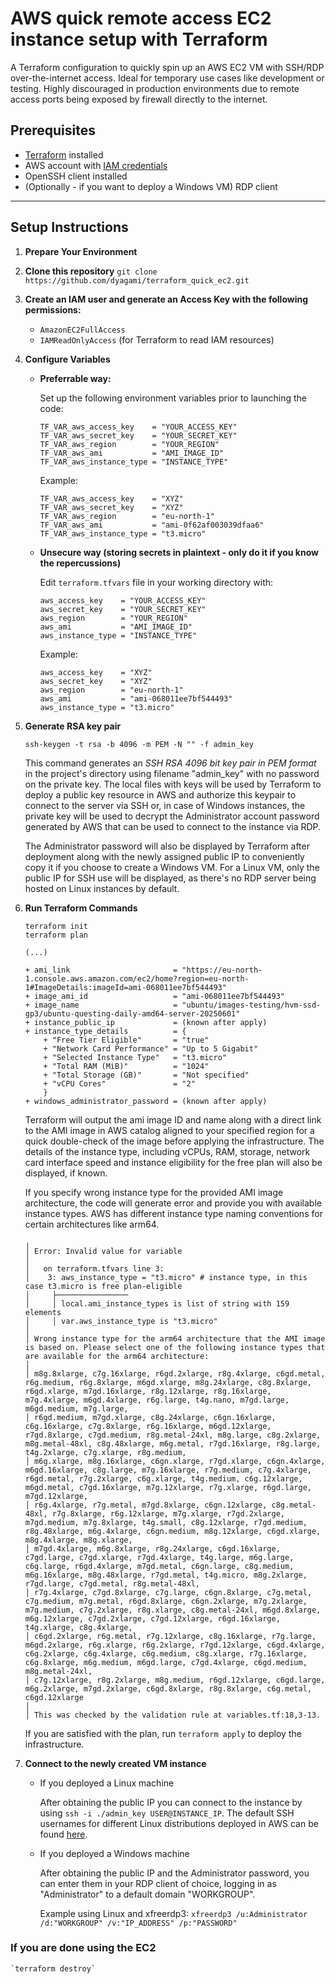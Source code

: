 # AWS quick remote access EC2 instance setup with Terraform

A Terraform configuration to quickly spin up an AWS EC2 VM with SSH/RDP over-the-internet access. Ideal for temporary use cases like development or testing. Highly discouraged in production environments due to remote access ports being exposed by firewall directly to the internet.

## Prerequisites

- [Terraform](https://developer.hashicorp.com/terraform/tutorials/aws-get-started/install-cli) installed
- AWS account with [IAM credentials](https://www.youtube.com/watch?v=OZsmKaIz_M0)
- OpenSSH client installed
- (Optionally - if you want to deploy a Windows VM) RDP client

***

## Setup Instructions

1. **Prepare Your Environment**

2. **Clone this repository** ```git clone https://github.com/dyagami/terraform_quick_ec2.git```
  
3. **Create an IAM user and generate an Access Key with the following permissions:**
    - `AmazonEC2FullAccess`
    - `IAMReadOnlyAccess` (for Terraform to read IAM resources)

4. **Configure Variables**

   - **Preferrable way:**

        Set up the following environment variables prior to launching the code:

        ```
        TF_VAR_aws_access_key    = "YOUR_ACCESS_KEY"
        TF_VAR_aws_secret_key    = "YOUR_SECRET_KEY"
        TF_VAR_aws_region        = "YOUR_REGION"        
        TF_VAR_aws_ami           = "AMI_IMAGE_ID"
        TF_VAR_aws_instance_type = "INSTANCE_TYPE"
        ```

        Example:

        ```
        TF_VAR_aws_access_key    = "XYZ"
        TF_VAR_aws_secret_key    = "XYZ"
        TF_VAR_aws_region        = "eu-north-1"        
        TF_VAR_aws_ami           = "ami-0f62af003039dfaa6"
        TF_VAR_aws_instance_type = "t3.micro"
        ```

   - **Unsecure way (storing secrets in plaintext - only do it if you know the repercussions)**

        Edit `terraform.tfvars` file in your working directory with:

        ```
        aws_access_key    = "YOUR_ACCESS_KEY" 
        aws_secret_key    = "YOUR_SECRET_KEY"
        aws_region        = "YOUR_REGION"        
        aws_ami           = "AMI_IMAGE_ID"
        aws_instance_type = "INSTANCE_TYPE"
        ```

        Example:

        ```
        aws_access_key    = "XYZ" 
        aws_secret_key    = "XYZ"
        aws_region        = "eu-north-1"        
        aws_ami           = "ami-068011ee7bf544493"
        aws_instance_type = "t3.micro"
        ```

5. **Generate RSA key pair**

    `ssh-keygen -t rsa -b 4096 -m PEM -N "" -f admin_key`

    This command generates an *SSH RSA 4096 bit key pair in PEM format* in the project's directory using filename "admin_key" with no password on the private key. The local files with keys will be used by Terraform to deploy a public key resource in AWS and authorize this keypair to connect to the server via SSH or, in case of Windows instances, the private key will be used to decrypt the Administrator account password generated by AWS that can be used to connect to the instance via RDP.

    The Administrator password will also be displayed by Terraform after deployment along with the newly assigned public IP to conveniently copy it if you choose to create a Windows VM. For a Linux VM, only the public IP for SSH use will be displayed, as there's no RDP server being hosted on Linux instances by default.

6. **Run Terraform Commands**

    ```
    terraform init
    terraform plan

    (...)

    + ami_link                       = "https://eu-north-1.console.aws.amazon.com/ec2/home?region=eu-north-1#ImageDetails:imageId=ami-068011ee7bf544493"
    + image_ami_id                   = "ami-068011ee7bf544493"
    + image_name                     = "ubuntu/images-testing/hvm-ssd-gp3/ubuntu-questing-daily-amd64-server-20250601"
    + instance_public_ip             = (known after apply)
    + instance_type_details          = {
        + "Free Tier Eligible"       = "true"
        + "Network Card Performance" = "Up to 5 Gigabit"
        + "Selected Instance Type"   = "t3.micro"
        + "Total RAM (MiB)"          = "1024"
        + "Total Storage (GB)"       = "Not specified"
        + "vCPU Cores"               = "2"
        }
    + windows_administrator_password = (known after apply)    
    ```

    Terraform will output the ami image ID and name along with a direct link to the AMI image in AWS catalog aligned to your specified region for a quick double-check of the image before applying the infrastructure. The details of the instance type, including vCPUs, RAM, storage, network card interface speed and instance eligibility for the free plan will also be displayed, if known.

    If you specify wrong instance type for the provided AMI image architecture, the code will generate error and provide you with available instance types. AWS has different instance type naming conventions for certain architectures like arm64.

    ```
    ╷
    │ Error: Invalid value for variable
    │ 
    │   on terraform.tfvars line 3:
    │    3: aws_instance_type = "t3.micro" # instance type, in this case t3.micro is free plan-eligible
    │     ├────────────────
    │     │ local.ami_instance_types is list of string with 159 elements
    │     │ var.aws_instance_type is "t3.micro"
    │ 
    │ Wrong instance type for the arm64 architecture that the AMI image is based on. Please select one of the following instance types that are available for the arm64 architecture: 
    │ 
    │ m8g.8xlarge, c7g.16xlarge, r6gd.2xlarge, r8g.4xlarge, c6gd.metal, r6g.medium, r6g.8xlarge, m6gd.xlarge, m8g.24xlarge, c8g.8xlarge, r6gd.xlarge, m7gd.16xlarge, r8g.12xlarge, r8g.16xlarge, m7g.4xlarge, m6gd.4xlarge, r6g.large, t4g.nano, m7gd.large, m6gd.medium, m7g.large,
    │ r6gd.medium, m7gd.xlarge, c8g.24xlarge, c6gn.16xlarge, c6g.16xlarge, c7g.8xlarge, r6g.16xlarge, m6gd.12xlarge, r7gd.8xlarge, c7gd.medium, r8g.metal-24xl, m8g.large, c8g.2xlarge, m8g.metal-48xl, c8g.48xlarge, m6g.metal, r7gd.16xlarge, r8g.large, t4g.2xlarge, c7g.xlarge, r8g.medium,
    │ m6g.xlarge, m8g.16xlarge, c6gn.xlarge, r7gd.xlarge, c6gn.4xlarge, m6gd.16xlarge, c8g.large, m7g.16xlarge, r7g.medium, c7g.4xlarge, r6gd.metal, r7g.2xlarge, c6g.xlarge, t4g.medium, c6g.12xlarge, m6gd.metal, c7gd.16xlarge, m7g.12xlarge, r7g.xlarge, r6gd.large, m7gd.12xlarge,
    │ r6g.4xlarge, r7g.metal, m7gd.8xlarge, c6gn.12xlarge, c8g.metal-48xl, r7g.8xlarge, r6g.12xlarge, m7g.xlarge, r7gd.2xlarge, m7gd.medium, m7g.8xlarge, t4g.small, c8g.12xlarge, r7gd.medium, r8g.48xlarge, m6g.4xlarge, c6gn.medium, m8g.12xlarge, c6gd.xlarge, m8g.4xlarge, m8g.xlarge,
    │ m7gd.4xlarge, m6g.8xlarge, r8g.24xlarge, c6gd.16xlarge, c7gd.large, c7gd.xlarge, r7gd.4xlarge, t4g.large, m6g.large, c6g.large, r6gd.4xlarge, m7gd.metal, c6gn.large, c8g.medium, m6g.16xlarge, m8g.48xlarge, r7gd.metal, t4g.micro, m8g.2xlarge, r7gd.large, c7gd.metal, r8g.metal-48xl,
    │ r7g.4xlarge, c7gd.8xlarge, c7g.large, c6gn.8xlarge, c7g.metal, c7g.medium, m7g.metal, r6gd.8xlarge, c6gn.2xlarge, m7g.2xlarge, m7g.medium, c7g.2xlarge, r8g.xlarge, c8g.metal-24xl, m6gd.8xlarge, m6g.12xlarge, c7gd.2xlarge, c7gd.12xlarge, r6gd.16xlarge, t4g.xlarge, c8g.4xlarge,
    │ c6gd.2xlarge, r6g.metal, r7g.12xlarge, c8g.16xlarge, r7g.large, m6gd.2xlarge, r6g.xlarge, r6g.2xlarge, r7gd.12xlarge, c6gd.4xlarge, c6g.2xlarge, c6g.4xlarge, c6g.medium, c8g.xlarge, r7g.16xlarge, c6g.8xlarge, m6g.medium, m6gd.large, c7gd.4xlarge, c6gd.medium, m8g.metal-24xl,
    │ c7g.12xlarge, r8g.2xlarge, m8g.medium, r6gd.12xlarge, c6gd.large, m6g.2xlarge, m7gd.2xlarge, c6gd.8xlarge, r8g.8xlarge, c6g.metal, c6gd.12xlarge
    │ 
    │ This was checked by the validation rule at variables.tf:18,3-13.    
    ```

    If you are satisfied with the plan, run `terraform apply` to deploy the infrastructure.

7. **Connect to the newly created VM instance**

    - If you deployed a Linux machine

        After obtaining the public IP you can connect to the instance by using `ssh -i ./admin_key USER@INSTANCE_IP`. The default SSH usernames for different Linux distributions deployed in AWS can be found [here](https://docs.aws.amazon.com/AWSEC2/latest/UserGuide/managing-users.html#ami-default-user-names).

    - If you deployed a Windows machine

        After obtaining the public IP and the Administrator password, you can enter them in your RDP client of choice, logging in as "Administrator" to a default domain "WORKGROUP".

        Example using Linux and xfreerdp3:
        `xfreerdp3 /u:Administrator /d:"WORKGROUP" /v:"IP_ADDRESS" /p:"PASSWORD"`

### If you are done using the EC2

    `terraform destroy`
